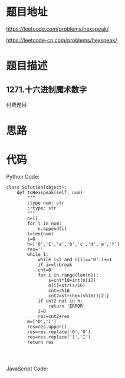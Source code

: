 # 题目地址
https://leetcode.com/problems/hexspeak/

https://leetcode-cn.com/problems/hexspeak/
# 题目描述
## 1271.十六进制魔术数字
付费题目
# 思路

# 代码
Python Code:

```
class Solution(object):
    def toHexspeak(self, num):
        """
        :type num: str
        :rtype: str
        """
        n=[]
        for i in num:
            n.append(i)
        l=len(num)
        i=0
        h=['0','1','a','b','c','d','e','f']
        res=''
        while 1:
            while i<l and n[i]=='0':i+=1
            if i>=l:break
            cnt=0
            for i in range(len(n)):
                s=cnt*10+int(n[i])
                n[i]=str(s/16)
                cnt=s%16               
                cnt2=str(hex(s%16))[2:]
            if cnt2 not in h:
                return 'ERROR'
            i=0
            res=cnt2+res
        m=['O','I']
        res=res.upper()
        res=res.replace('0','O')
        res=res.replace('1','I')
        return res

                
                
```
JavaScript Code:

```

```
